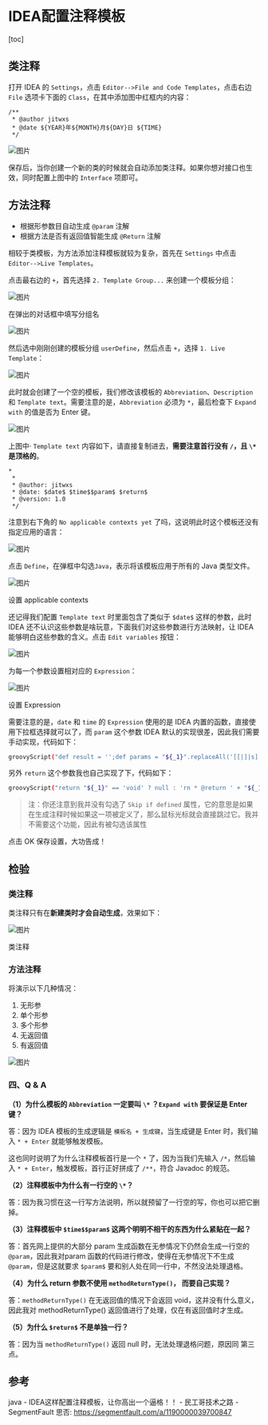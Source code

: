 # IDEA配置注释模板

[toc]

## 类注释

打开 IDEA 的 `Settings`，点击 `Editor-->File and Code Templates`，点击右边 `File` 选项卡下面的 `Class`，在其中添加图中红框内的内容：

```
/**
 * @author jitwxs
 * @date ${YEAR}年${MONTH}月${DAY}日 ${TIME}
 */
```

![图片](IDEA%E9%85%8D%E7%BD%AE%E6%B3%A8%E9%87%8A%E6%A8%A1%E6%9D%BF.assets/202305051629430.png)

保存后，当你创建一个新的类的时候就会自动添加类注释。如果你想对接口也生效，同时配置上图中的 `Interface` 项即可。

## 方法注释

- 根据形参数目自动生成 `@param` 注解
- 根据方法是否有返回值智能生成 `@Return` 注解

相较于类模板，为方法添加注释模板就较为复杂，首先在 `Settings` 中点击 `Editor-->Live Templates`。

点击最右边的 `+`，首先选择 `2. Template Group...` 来创建一个模板分组：

![图片](IDEA%E9%85%8D%E7%BD%AE%E6%B3%A8%E9%87%8A%E6%A8%A1%E6%9D%BF.assets/202305051629851.png)

在弹出的对话框中填写分组名

![图片](IDEA%E9%85%8D%E7%BD%AE%E6%B3%A8%E9%87%8A%E6%A8%A1%E6%9D%BF.assets/202305051630055.png)

然后选中刚刚创建的模板分组 `userDefine`，然后点击 `+`，选择 `1. Live Template`：

![图片](IDEA%E9%85%8D%E7%BD%AE%E6%B3%A8%E9%87%8A%E6%A8%A1%E6%9D%BF.assets/202305051630084.png)

此时就会创建了一个空的模板，我们修改该模板的 `Abbreviation`、`Description` 和 `Template text`。需要注意的是，`Abbreviation` 必须为 `*`，最后检查下 `Expand with` 的值是否为 Enter 键。

![图片](IDEA%E9%85%8D%E7%BD%AE%E6%B3%A8%E9%87%8A%E6%A8%A1%E6%9D%BF.assets/202305051630373.png)

上图中· `Template text` 内容如下，请直接复制进去，**需要注意首行没有 `/`，且 `\*` 是顶格的**。

```
*
 * 
 * @author: jitwxs
 * @date: $date$ $time$$param$ $return$
 * @version: 1.0
 */
```

注意到右下角的 `No applicable contexts yet` 了吗，这说明此时这个模板还没有指定应用的语言：

![图片](IDEA%E9%85%8D%E7%BD%AE%E6%B3%A8%E9%87%8A%E6%A8%A1%E6%9D%BF.assets/202305051632194.png)

点击 `Define`，在弹框中勾选`Java`，表示将该模板应用于所有的 Java 类型文件。

![图片](IDEA%E9%85%8D%E7%BD%AE%E6%B3%A8%E9%87%8A%E6%A8%A1%E6%9D%BF.assets/202305051632816.png)

设置 applicable contexts

还记得我们配置 `Template text` 时里面包含了类似于 `$date$` 这样的参数，此时 IDEA 还不认识这些参数是啥玩意，下面我们对这些参数进行方法映射，让 IDEA 能够明白这些参数的含义。点击 `Edit variables` 按钮：

![图片](IDEA%E9%85%8D%E7%BD%AE%E6%B3%A8%E9%87%8A%E6%A8%A1%E6%9D%BF.assets/202305051632699.png)

为每一个参数设置相对应的 `Expression`：

![图片](IDEA%E9%85%8D%E7%BD%AE%E6%B3%A8%E9%87%8A%E6%A8%A1%E6%9D%BF.assets/202305051632417.png)

设置 Expression

需要注意的是，`date` 和 `time` 的 `Expression` 使用的是 IDEA 内置的函数，直接使用下拉框选择就可以了，而 `param` 这个参数 IDEA 默认的实现很差，因此我们需要手动实现，代码如下：

```bash
groovyScript("def result = '';def params = "${_1}".replaceAll('[[|]|s]', '').split(',').toList(); for(i = 0; i < params.size(); i++) {if(params[i] != '')result+='* @param ' + params[i] + ((i < params.size() - 1) ? 'rn ' : '')}; return result == '' ? null : 'rn ' + result", methodParameters())
```

另外 `return` 这个参数我也自己实现了下，代码如下：

```bash
groovyScript("return "${_1}" == 'void' ? null : 'rn * @return ' + "${_1}"", methodReturnType())
```

> 注：你还注意到我并没有勾选了 `Skip if defined` 属性，它的意思是如果在生成注释时候如果这一项被定义了，那么鼠标光标就会直接跳过它。我并不需要这个功能，因此有被勾选该属性

点击 OK 保存设置，大功告成！

## 检验

###  类注释

类注释只有在**新建类时才会自动生成**，效果如下：

![图片](IDEA%E9%85%8D%E7%BD%AE%E6%B3%A8%E9%87%8A%E6%A8%A1%E6%9D%BF.assets/202305051633236.png)

类注释

### 方法注释

将演示以下几种情况：

1. 无形参
2. 单个形参
3. 多个形参
4. 无返回值
5. 有返回值

![图片](IDEA%E9%85%8D%E7%BD%AE%E6%B3%A8%E9%87%8A%E6%A8%A1%E6%9D%BF.assets/202305051633778.png)

### 四、Q & A

**（1）为什么模板的 `Abbreviation` 一定要叫 `\*` ？`Expand with` 要保证是 Enter 键？**

答：因为 IDEA 模板的生成逻辑是 `模板名 + 生成键`，当生成键是 Enter 时，我们输入 `* + Enter` 就能够触发模板。

这也同时说明了为什么注释模板首行是一个 `*` 了，因为当我们先输入 `/*`，然后输入 `* + Enter`，触发模板，首行正好拼成了 `/**`，符合 Javadoc 的规范。

**（2）注释模板中为什么有一行空的 `\*`？**

答：因为我习惯在这一行写方法说明，所以就预留了一行空的写，你也可以把它删掉。

**（3）注释模板中 `$time$$param$` 这两个明明不相干的东西为什么紧贴在一起？**

答：首先网上提供的大部分 param 生成函数在无参情况下仍然会生成一行空的 `@param`，因此我对param 函数的代码进行修改，使得在无参情况下不生成 `@param`，但是这就要求 `$param$` 要和别人处在同一行中，不然没法处理退格。

**（4）为什么 return 参数不使用 `methodReturnType()`， 而要自己实现？**

答：`methodReturnType()` 在无返回值的情况下会返回 void，这并没有什么意义，因此我对 methodReturnType() 返回值进行了处理，仅在有返回值时才生成。

**（5）为什么 `$return$` 不是单独一行？**

答：因为当 `methodReturnType()` 返回 null 时，无法处理退格问题，原因同
第三点。

## 参考

java - IDEA这样配置注释模板，让你高出一个逼格！！ - 民工哥技术之路 - SegmentFault 思否: https://segmentfault.com/a/1190000039700847